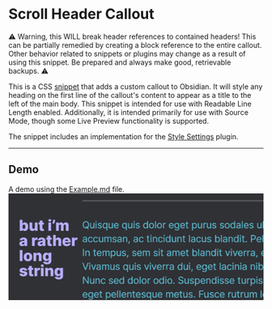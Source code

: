 # Scroll Header Callout

⚠ Warning, this WILL break header references to contained headers! This can be partially remedied by creating a block reference to the entire callout. Other behavior related to snippets or plugins may change as a result of using this snippet. Be prepared and always make good, retrievable backups. ⚠

This is a CSS [snippet](ScrollHeadings.css) that adds a custom callout to Obsidian. It will style any heading on the first line of the callout's content to appear as a title to the left of the main body. This snippet is intended for use with Readable Line Length enabled. Additionally, it is intended primarily for use with Source Mode, though some Live Preview functionality is supported.  

The snippet includes an implementation for the [Style Settings](https://github.com/mgmeyers/obsidian-style-settings) plugin.  

---
## Demo
A demo using the [Example.md](Example.md) file.  
![Demo](Demo.gif)
